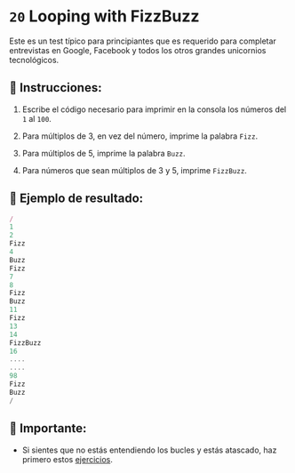 # `20` Looping with FizzBuzz

Este es un test típico para principiantes que es requerido para completar entrevistas en Google, Facebook y todos los otros grandes unicornios tecnológicos.

## 📝 Instrucciones:

1. Escribe el código necesario para imprimir en la consola los números del `1` al `100`.

2. Para múltiplos de 3, en vez del número, imprime la palabra `Fizz`.

3. Para múltiplos de 5, imprime la palabra `Buzz`. 

4. Para números que sean múltiplos de 3 y 5, imprime `FizzBuzz`.

## 📎 Ejemplo de resultado:

```js
/
1  
2  
Fizz  
4  
Buzz  
Fizz  
7  
8  
Fizz  
Buzz  
11  
Fizz  
13  
14  
FizzBuzz  
16  
....
....
98  
Fizz  
Buzz  
/
```

## 🔎 Importante:

+ Si sientes que no estás entendiendo los bucles y estás atascado, haz primero estos [ejercicios](https://github.com/4GeeksAcademy/javascript-arrays-exercises-tutorial).
